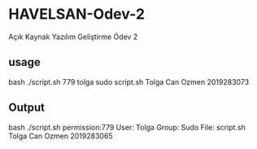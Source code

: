 # HAVELSAN-Odev-2
Açık Kaynak Yazılım Geliştirme Ödev 2
## usage

 bash
./script.sh 779 tolga sudo script.sh Tolga Can Ozmen 2019283073

## Output
 bash
./script.sh
permission:779 User: Tolga Group: Sudo File: script.sh
Tolga Can Ozmen 2019283065
